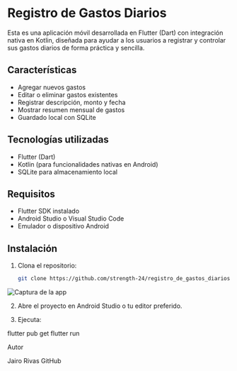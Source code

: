 # Registro de Gastos Diarios

Esta es una aplicación móvil desarrollada en Flutter (Dart) con integración nativa en Kotlin, diseñada para ayudar a los usuarios a registrar y controlar sus gastos diarios de forma práctica y sencilla.

## Características

- Agregar nuevos gastos
- Editar o eliminar gastos existentes
- Registrar descripción, monto y fecha
- Mostrar resumen mensual de gastos
- Guardado local con SQLite

## Tecnologías utilizadas

- Flutter (Dart)
- Kotlin (para funcionalidades nativas en Android)
- SQLite para almacenamiento local

## Requisitos

- Flutter SDK instalado
- Android Studio o Visual Studio Code
- Emulador o dispositivo Android

## Instalación

1. Clona el repositorio:
   ```bash
   git clone https://github.com/strength-24/registro_de_gastos_diarios-Dart-Kotlin.git

 ![Captura de la app](lib/IMG-20250517-WA0035.jpg)

2. Abre el proyecto en Android Studio o tu editor preferido.


3. Ejecuta:

flutter pub get
flutter run

Autor

Jairo Rivas
GitHub

